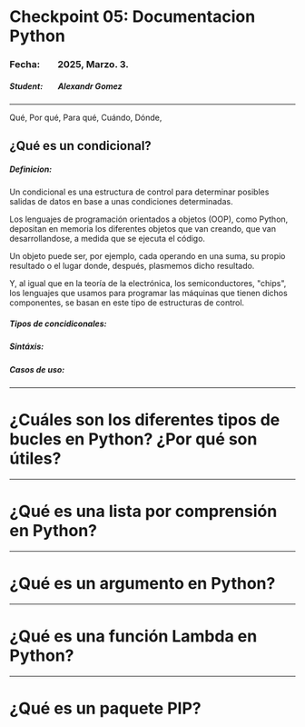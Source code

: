 # Checkpoint 05: Documentacion Python

### Fecha:        2025, Marzo. 3.

##### Student:        Alexandr Gomez

****

Qué, Por qué, Para qué, Cuándo, Dónde, 



## ¿Qué es un condicional?

##### Definicion:

Un condicional es una estructura de control para determinar posibles salidas de datos en base a unas condiciones determinadas.

Los lenguajes de programación orientados a objetos (OOP), como Python, depositan en memoria los diferentes objetos que van creando, que van desarrollandose, a medida que se ejecuta el código.

Un objeto puede ser, por ejemplo, cada operando en una suma, su propio resultado o el lugar donde, después, plasmemos dicho resultado.

Y, al igual que en la teoría de la electrónica, los semiconductores, "chips", los lenguajes que usamos para programar las máquinas que tienen dichos componentes, se basan en este tipo de estructuras de control.



##### Tipos de concidiconales:





##### Sintáxis:



##### Casos de uso:



 ****

# ¿Cuáles son los diferentes tipos de bucles en Python? ¿Por qué son útiles?





 ****

# ¿Qué es una lista por comprensión en Python?





****



# ¿Qué es un argumento en Python?



****

# ¿Qué es una función Lambda en Python?



****

# ¿Qué es un paquete PIP?
